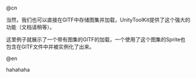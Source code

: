 @cn

当然，我们也可以直接在GlTF中存储图集并加载，UnityToolKit提供了这个强大的功能（文档请稍等）。

这里例子就展示了一个带有图集的GlTF的加载，一个使用了这个图集的Sprite也包含在GlTF文件中并被实例化了出来。

@en

hahahaha
